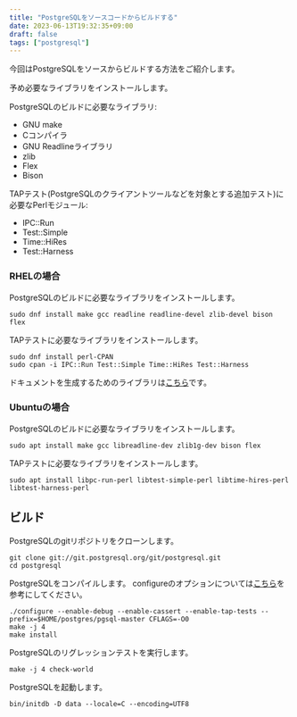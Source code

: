 ```yaml
---
title: "PostgreSQLをソースコードからビルドする"
date: 2023-06-13T19:32:35+09:00
draft: false
tags: ["postgresql"]
---
```


今回はPostgreSQLをソースからビルドする方法をご紹介します。

予め必要なライブラリをインストールします。

PostgreSQLのビルドに必要なライブラリ:
- GNU make
- Cコンパイラ
- GNU Readlineライブラリ
- zlib
- Flex
- Bison

TAPテスト(PostgreSQLのクライアントツールなどを対象とする追加テスト)に必要なPerlモジュール:
- IPC::Run
- Test::Simple
- Time::HiRes
- Test::Harness

### RHELの場合

PostgreSQLのビルドに必要なライブラリをインストールします。
```
sudo dnf install make gcc readline readline-devel zlib-devel bison flex
```

TAPテストに必要なライブラリをインストールします。
```
sudo dnf install perl-CPAN
sudo cpan -i IPC::Run Test::Simple Time::HiRes Test::Harness
```

ドキュメントを生成するためのライブラリは[こちら](https://www.postgresql.jp/document/15/html/docguide-toolsets.html)です。

### Ubuntuの場合
PostgreSQLのビルドに必要なライブラリをインストールします。
```
sudo apt install make gcc libreadline-dev zlib1g-dev bison flex
```

TAPテストに必要なライブラリをインストールします。
```
sudo apt install libpc-run-perl libtest-simple-perl libtime-hires-perl libtest-harness-perl
```

## ビルド

PostgreSQLのgitリポジトリをクローンします。
```
git clone git://git.postgresql.org/git/postgresql.git
cd postgresql
```

PostgreSQLをコンパイルします。
configureのオプションについては[こちら](https://www.postgresql.jp/document/15/html/install-procedure.html#CONFIGURE-OPTIONS)を参考にしてください。
```
./configure --enable-debug --enable-cassert --enable-tap-tests --prefix=$HOME/postgres/pgsql-master CFLAGS=-O0
make -j 4
make install
```


PostgreSQLのリグレッションテストを実行します。
```
make -j 4 check-world
```

PostgreSQLを起動します。
```
bin/initdb -D data --locale=C --encoding=UTF8
```